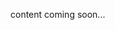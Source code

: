<!-- <meta>
{
    "title":"Konetena",
    "slug":"konetena",
    "description":"Using Kontena on Packet",
    "author":"Mo Lawler",
    "github":"usrdev",
    "date": "2019/12/18",
    "tag":["Devops", "Integrations"]
}
</meta> -->

content coming soon...